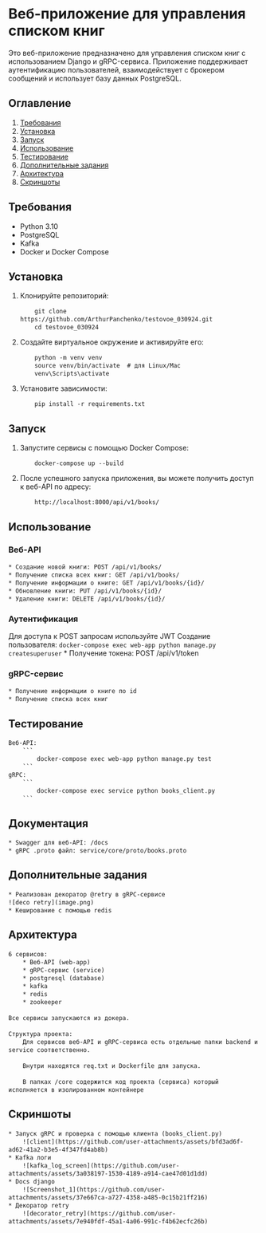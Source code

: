 # Веб-приложение для управления списком книг

Это веб-приложение предназначено для управления списком книг с использованием Django и gRPC-сервиса. Приложение поддерживает аутентификацию пользователей, взаимодействует с брокером сообщений и использует базу данных PostgreSQL.

## Оглавление

1. [Требования](#требования)
2. [Установка](#установка)
3. [Запуск](#запуск)
4. [Использование](#использование)
5. [Тестирование](#тестирование)
6. [Дополнительные задания](#дополнительные-задания)
7. [Архитектура](#архитектура)
8. [Скриншоты](#скриншоты)

## Требования

- Python 3.10
- PostgreSQL
- Kafka
- Docker и Docker Compose

## Установка

1. Клонируйте репозиторий:
    ```
        git clone https://github.com/ArthurPanchenko/testovoe_030924.git
        cd testovoe_030924
    ```
2. Создайте виртуальное окружение и активируйте его:
    ```
        python -m venv venv
        source venv/bin/activate  # для Linux/Mac
        venv\Scripts\activate
    ```
3. Установите зависимости:
    ```
        pip install -r requirements.txt
    ```

## Запуск

1. Запустите сервисы с помощью Docker Compose:
    ```
        docker-compose up --build
    ```
2. После успешного запуска приложения, вы можете получить доступ к веб-API по адресу:
    ```
        http://localhost:8000/api/v1/books/
    ```

## Использование

### Веб-API

    * Создание новой книги: POST /api/v1/books/
    * Получение списка всех книг: GET /api/v1/books/
    * Получение информации о книге: GET /api/v1/books/{id}/
    * Обновление книги: PUT /api/v1/books/{id}/
    * Удаление книги: DELETE /api/v1/books/{id}/

### Аутентификация
Для доступа к POST запросам используйте JWT
    Создание пользователя:
        ```
            docker-compose exec web-app python manage.py createsuperuser
        ```
    * Получение токена: POST /api/v1/token

### gRPC-сервис

    * Получение информации о книге по id
    * Получение списка всех книг

## Тестирование
    Веб-API:
        ```
            docker-compose exec web-app python manage.py test
        ```
    gRPC:
        ```
            docker-compose exec service python books_client.py
        ```

## Документация 
    * Swagger для веб-API: /docs
    * gRPC .proto файл: service/core/proto/books.proto

## Дополнительные задания
    * Реализован декоратор @retry в gRPC-сервисе
    ![deco retry](image.png)
    * Кеширование с помощью redis

## Архитектура
    6 сервисов:
        * Веб-API (web-app)
        * gRPC-сервис (service)
        * postgresql (database)
        * kafka
        * redis
        * zookeeper
    
    Все сервисы запускаются из докера.

    Структура проекта:
        Для сервисов веб-API и gRPC-сервиса есть отдельные папки backend и service соответственно.

        Внутри находятся req.txt и Dockerfile для запуска. 

        В папках /core содержится код проекта (сервиса) который исполняется в изолированном контейнере

## Скриншоты
    * Запуск gRPC и проверка с помощью клиента (books_client.py)
        ![client](https://github.com/user-attachments/assets/bfd3ad6f-ad62-41a2-b3e5-4f347fd4ab8b)
    * Kafka логи
        ![kafka_log_screen](https://github.com/user-attachments/assets/3a038197-1530-4189-a914-cae47d01d1dd)
    * Docs django
        ![Screenshot_1](https://github.com/user-attachments/assets/37e667ca-a727-4358-a485-0c15b21ff216)
    * Декоратор retry
        ![decorator_retry](https://github.com/user-attachments/assets/7e940fdf-45a1-4a06-991c-f4b62ecfc26b)



